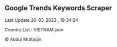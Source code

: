 

## Google Trends Keywords Scraper 
 
Last Update 20-03-2023 , 18:34:24

Country List :
VIETNAM.json



© Abdul Muttaqin 
